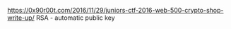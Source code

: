 https://0x90r00t.com/2016/11/29/juniors-ctf-2016-web-500-crypto-shop-write-up/ RSA - automatic public key